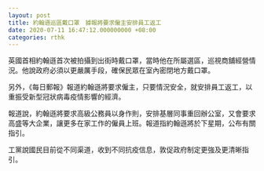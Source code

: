 ```yaml
---
layout: post
title: 約翰遜巡區戴口罩　據報將要求僱主安排員工返工
date: 2020-07-11 16:47:12.000000000 +08:00
categories: rthk
---
```


英國首相約翰遜首次被拍攝到出街時戴口罩，當時他在所屬選區，巡視商舖經營情況。他說政府必須以更嚴厲手段，確保民眾在室內密閉地方戴口罩。

另外，《每日郵報》報道約翰遜將要求僱主，只要情況安全，就安排員工返工，以重振受新型冠狀病毒疫情影響的經濟。

報道說，約翰遜將要求高級公務員以身作則，安排基層同事重回辦公室，又會要求高盛等大企業，讓更多在家工作的僱員上班。報道指約翰遜將於下星期，公布有關指引。

工黨說國民目前從不同渠道，收到不同抗疫信息，敦促政府制定更強及更清晰指引。
